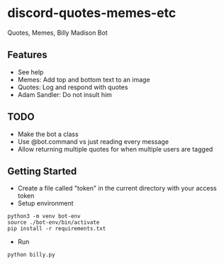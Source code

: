 # discord-quotes-memes-etc
Quotes, Memes, Billy Madison Bot

## Features
- See help
- Memes: Add top and bottom text to an image
- Quotes: Log and respond with quotes
- Adam Sandler: Do not insult him

## TODO
- Make the bot a class
- Use @bot.command vs just reading every message
- Allow returning multiple quotes for when multiple users are tagged

## Getting Started
- Create a file called "token" in the current directory with your access token
- Setup environment
```
python3 -m venv bot-env
source ./bot-env/bin/activate
pip install -r requirements.txt
```
- Run
```
python billy.py
```
